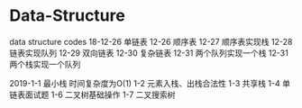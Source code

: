 # Data-Structure
data structure codes 
18-12-26 单链表
12-26 顺序表
12-27  顺序表实现栈
12-28 链表实现队列
12-29 双向链表
12-30 复杂链表
12-31 两个队列实现一个栈
12-31 两个栈实现一个队列

2019-1-1 最小栈 时间复杂度为O(1)
1-2 元素入栈、出栈合法性
1-3 共享栈
1-4 单链表面试题
1-6 二叉树基础操作
1-7 二叉搜索树
